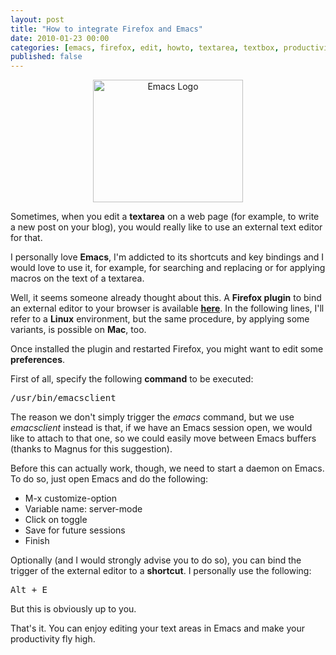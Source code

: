 ```yaml
--- 
layout: post
title: "How to integrate Firefox and Emacs"
date: 2010-01-23 00:00
categories: [emacs, firefox, edit, howto, textarea, textbox, productivity]
published: false
---
```

<p style="text-align:center;"><a href="http://www.gnu.org/software/emacs/"><img class="aligncenter size-medium wp-image-250" title="Emacs Logo" src="http://aloiroberto.files.wordpress.com/2010/01/emacs.png?w=300" alt="Emacs Logo" width="240" height="196" /></a></p>
Sometimes, when you edit a <strong>textarea</strong> on a web page (for example, to write a new post on your blog), you would really like to use an external text editor for that.

I personally love <strong>Emacs</strong>, I'm addicted to its shortcuts and key bindings and I would love to use it, for example, for searching and replacing or for applying macros on the text of a textarea.

Well, it seems someone already thought about this. A <strong>Firefox plugin</strong> to bind an external editor to your browser is available <a href="https://addons.mozilla.org/en-US/firefox/addon/4125" target="_blank"><strong>here</strong></a>. In the following lines, I'll refer to a <strong>Linux</strong> environment, but the same procedure, by applying some variants, is possible on <strong>Mac</strong>, too.

Once installed the plugin and restarted Firefox, you might want to edit some <strong>preferences</strong>.

First of all, specify the following <strong>command</strong> to be executed:
<pre>/usr/bin/emacsclient</pre>
The reason we don't simply trigger the <em>emacs</em> command, but we use <em>emacsclient</em> instead is that, if we have an Emacs session open, we would like to attach to that one, so we could easily move between Emacs buffers (thanks to Magnus for this suggestion).

Before this can actually work, though, we need to start a daemon on Emacs. To do so, just open Emacs and do the following:
<ul>
	<li>M-x customize-option</li>
	<li>Variable name: server-mode</li>
	<li>Click on toggle</li>
	<li>Save for future sessions</li>
	<li>Finish</li>
</ul>
Optionally (and I would strongly advise you to do so), you can bind the trigger of the external editor to a <strong>shortcut</strong>. I personally use the following:
<pre>Alt + E</pre>
But this is obviously up to you.

That's it. You can enjoy editing your text areas in Emacs and make your productivity fly high.
